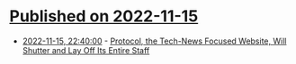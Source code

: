 # [Published on 2022-11-15](index.md)

* [2022-11-15, 22:40:00](https://news.slashdot.org/story/22/11/15/2151241/protocol-the-tech-news-focused-website-will-shutter-and-lay-off-its-entire-staff?utm_source=rss1.0mainlinkanon&utm_medium=feed) - [Protocol, the Tech-News Focused Website, Will Shutter and Lay Off Its Entire Staff](https://news.slashdot.org/story/22/11/15/2151241/protocol-the-tech-news-focused-website-will-shutter-and-lay-off-its-entire-staff?utm_source=rss1.0mainlinkanon&utm_medium=feed)
